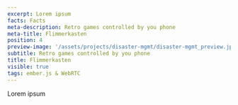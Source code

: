 ```yaml
---
excerpt: Lorem ipsum
facts: Facts
meta-description: Retro games controlled by you phone
meta-title: Flimmerkasten
position: 4
preview-image: '/assets/projects/disaster-mgmt/disaster-mgmt_preview.jpg'
subtitle: Retro games controlled by you phone
title: Flimmerkasten
visible: true
tags: ember.js & WebRTC
---
```


Lorem ipsum
